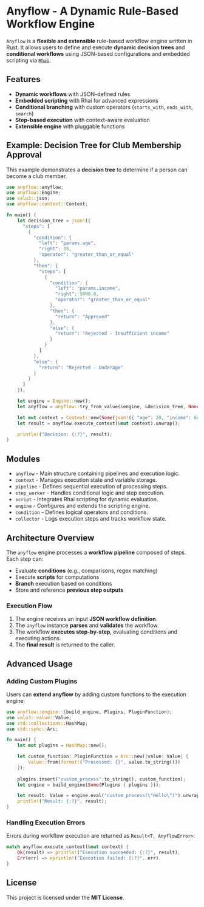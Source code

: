 # Anyflow - A Dynamic Rule-Based Workflow Engine

`Anyflow` is a **flexible and extensible** rule-based workflow engine written in Rust.
It allows users to define and execute **dynamic decision trees** and **conditional workflows**
using JSON-based configurations and embedded scripting via [`Rhai`](https://rhai.rs).

## Features
- **Dynamic workflows** with JSON-defined rules
- **Embedded scripting** with Rhai for advanced expressions
- **Conditional branching** with custom operators (`starts_with`, `ends_with`, `search`)
- **Step-based execution** with context-aware evaluation
- **Extensible engine** with pluggable functions

## Example: Decision Tree for Club Membership Approval

This example demonstrates a **decision tree** to determine if a person can become a club member.

```rust
use anyflow::anyflow;
use anyflow::Engine;
use valu3::json;
use anyflow::context::Context;

fn main() {
    let decision_tree = json!({
      "steps": [
        {
          "condition": {
            "left": "params.age",
            "right": 18,
            "operator": "greater_than_or_equal"
          },
          "then": {
            "steps": [
              {
                "condition": {
                  "left": "params.income",
                  "right": 5000.0,
                  "operator": "greater_than_or_equal"
                },
                "then": {
                  "return": "Approved"
                },
                "else": {
                  "return": "Rejected - Insufficient income"
                }
              }
            ]
          },
          "else": {
            "return": "Rejected - Underage"
          }
        }
      ]
    });

    let engine = Engine::new();
    let anyflow = anyflow::try_from_value(&engine, &decision_tree, None, None).unwrap();

    let mut context = Context::new(Some(json!({ "age": 20, "income": 6000.0 })));
    let result = anyflow.execute_context(&mut context).unwrap();

    println!("Decision: {:?}", result);
}
```

## Modules

- `anyflow` - Main structure containing pipelines and execution logic.
- `context` - Manages execution state and variable storage.
- `pipeline` - Defines sequential execution of processing steps.
- `step_worker` - Handles conditional logic and step execution.
- `script` - Integrates Rhai scripting for dynamic evaluation.
- `engine` - Configures and extends the scripting engine.
- `condition` - Defines logical operators and conditions.
- `collector` - Logs execution steps and tracks workflow state.

## Architecture Overview

The `anyflow` engine processes a **workflow pipeline** composed of steps. Each step can:
- Evaluate **conditions** (e.g., comparisons, regex matching)
- Execute **scripts** for computations
- **Branch** execution based on conditions
- Store and reference **previous step outputs**

### Execution Flow
1. The engine receives an input **JSON workflow definition**.
2. The `anyflow` instance **parses** and **validates** the workflow.
3. The workflow **executes step-by-step**, evaluating conditions and executing actions.
4. The **final result** is returned to the caller.

## Advanced Usage

### Adding Custom Plugins

Users can **extend anyflow** by adding custom functions to the execution engine:

```rust
use anyflow::engine::{build_engine, Plugins, PluginFunction};
use valu3::value::Value;
use std::collections::HashMap;
use std::sync::Arc;

fn main() {
    let mut plugins = HashMap::new();

    let custom_function: PluginFunction = Arc::new(|value: Value| {
        Value::from(format!("Processed: {}", value.to_string()))
    });
    
    plugins.insert("custom_process".to_string(), custom_function);
    let engine = build_engine(Some(Plugins { plugins }));

    let result: Value = engine.eval("custom_process(\"Hello\")").unwrap();
    println!("Result: {:?}", result);
}
```

### Handling Execution Errors

Errors during workflow execution are returned as `Result<T, AnyflowError>`:

```rust
match anyflow.execute_context(&mut context) {
    Ok(result) => println!("Execution succeeded: {:?}", result),
    Err(err) => eprintln!("Execution failed: {:?}", err),
}
```

## License

This project is licensed under the **MIT License**.